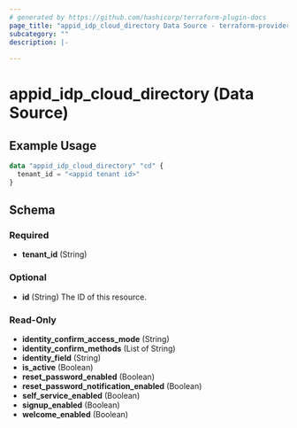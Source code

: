 ```yaml
---
# generated by https://github.com/hashicorp/terraform-plugin-docs
page_title: "appid_idp_cloud_directory Data Source - terraform-provider-appid"
subcategory: ""
description: |-
  
---
```


# appid_idp_cloud_directory (Data Source)



## Example Usage

```terraform
data "appid_idp_cloud_directory" "cd" {
  tenant_id = "<appid tenant id>"
}
```

<!-- schema generated by tfplugindocs -->
## Schema

### Required

- **tenant_id** (String)

### Optional

- **id** (String) The ID of this resource.

### Read-Only

- **identity_confirm_access_mode** (String)
- **identity_confirm_methods** (List of String)
- **identity_field** (String)
- **is_active** (Boolean)
- **reset_password_enabled** (Boolean)
- **reset_password_notification_enabled** (Boolean)
- **self_service_enabled** (Boolean)
- **signup_enabled** (Boolean)
- **welcome_enabled** (Boolean)



